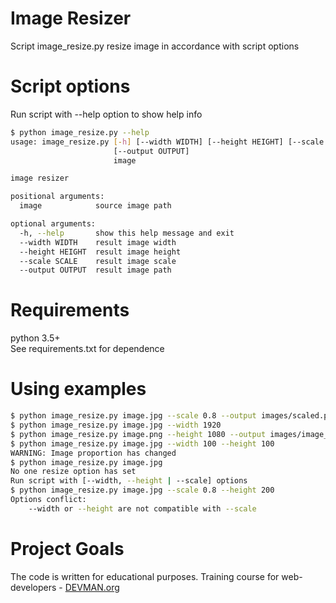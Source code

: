# Image Resizer

Script image_resize.py resize image in accordance with script options

# Script options

Run script with --help option to show help info

```bash
$ python image_resize.py --help
usage: image_resize.py [-h] [--width WIDTH] [--height HEIGHT] [--scale SCALE]
                       [--output OUTPUT]
                       image

image resizer

positional arguments:
  image            source image path

optional arguments:
  -h, --help       show this help message and exit
  --width WIDTH    result image width
  --height HEIGHT  result image height
  --scale SCALE    result image scale
  --output OUTPUT  result image path
```

# Requirements

python 3.5+  
See requirements.txt for dependence

# Using examples

```bash
$ python image_resize.py image.jpg --scale 0.8 --output images/scaled.png
$ python image_resize.py image.jpg --width 1920
$ python image_resize.py image.png --height 1080 --output images/image_1080.png
$ python image_resize.py image.jpg --width 100 --height 100 
WARNING: Image proportion has changed
$ python image_resize.py image.jpg 
No one resize option has set
Run script with [--width, --height | --scale] options
$ python image_resize.py image.jpg --scale 0.8 --height 200
Options conflict:
	--width or --height are not compatible with --scale
```

# Project Goals

The code is written for educational purposes. Training course for web-developers - [DEVMAN.org](https://devman.org)

